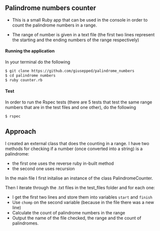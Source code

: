 ## Palindrome numbers counter

* This is a small Ruby app that can be used in the console in order to count the palindrome numbers in a range.

* The range of number is given in a text file (the first two lines represent the starting and the ending numbers of the range respectively)

#### Running the application

In your terminal do the following

```bash
$ git clone https://github.com/giusepped/palindrome_numbers
$ cd palindrome numbers
$ ruby counter.rb
```

#### Test

In order to run the Rspec tests (there are 5 tests that test the same range numbers that are in the test files and one other), do the following

```bash
$ rspec
```

## Approach

I created an external class that does the counting in a range. I have two methods for checking if a number (once converted into a string) is a palindrome:
* the first one uses the reverse ruby in-built method
* the second one uses recursion

In the main file I first initalise an instance of the class PalindromeCounter.

Then I iterate through the .txt files in the test_files folder and for each one:
* I get the first two lines and store them into variables `start` and `finish`
* Use `chomp` on the second variable (because in the file there was a new line)
* Calculate the count of palindrome numbers in the range
* Output the name of the file checked, the range and the count of palindromes.


